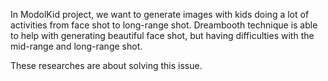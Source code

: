 In ModolKid project, we want to generate images with kids doing a lot of activities from 
face shot to long-range shot. Dreambooth technique is able to help with generating beautiful 
face shot, but having difficulties with the mid-range and long-range shot. 

These researches are about solving this issue. 